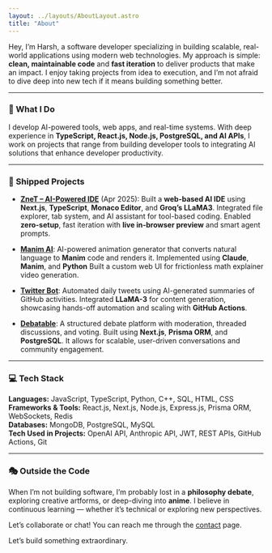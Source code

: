 ```yaml
---
layout: ../layouts/AboutLayout.astro
title: "About"
---
```


Hey, I’m Harsh, a software developer specializing in building scalable, real-world applications using modern web technologies. My approach is simple: **clean, maintainable code** and **fast iteration** to deliver products that make an impact. I enjoy taking projects from idea to execution, and I’m not afraid to dive deep into new tech if it means building something better.

---

### 🧠 What I Do

I develop AI-powered tools, web apps, and real-time systems. With deep experience in **TypeScript, React.js, Node.js, PostgreSQL, and AI APIs**, I work on projects that range from building developer tools to integrating AI solutions that enhance developer productivity.

---

### 🚀 Shipped Projects

- **[ZneT – AI-Powered IDE](https://znetdev.vercel.app/)** (Apr 2025):
  Built a **web-based AI IDE** using **Next.js**, **TypeScript**, **Monaco Editor**, and **Groq’s LLaMA3**.
  Integrated file explorer, tab system, and AI assistant for tool-based coding.
  Enabled **zero-setup**, fast iteration with **live in-browser preview** and smart agent prompts.

- **[Manim AI](https://manimai.vercel.app/)**:
  AI-powered animation generator that converts natural language to **Manim** code and renders it.
  Implemented using **Claude**, **Manim**, and **Python**
  Built a custom web UI for frictionless math explainer video generation.

- **[Twitter Bot](https://github.com/harsh-dev0/Shitposting-bot)**: Automated daily tweets using AI-generated summaries of GitHub activities. Integrated **LLaMA-3** for content generation, showcasing hands-off automation and scaling with **GitHub Actions**.
- **[Debatable](https://debatable01.vercel.app/)**: A structured debate platform with moderation, threaded discussions, and voting. Built using **Next.js**, **Prisma ORM**, and **PostgreSQL**. It allows for scalable, user-driven conversations and community engagement.
<!-- - **[Review Widget](https://harsh-dev0.github.io/customer-review-tracking-application/)**: A flexible widget for collecting and displaying customer reviews, with analytics and moderation features. Focused on seamless integration and **user engagement**.
- **[CodeZen](https://code-zen.vercel.app/)**: A **full-stack code editor** supporting multiple languages with persistent project storage. Built with **Next.js** and **MongoDB**, optimized for accessibility and mobile-first usage. -->

---

### 💻 Tech Stack

**Languages:** JavaScript, TypeScript, Python, C++, SQL, HTML, CSS  
**Frameworks & Tools:** React.js, Next.js, Node.js, Express.js, Prisma ORM, WebSockets, Redis  
**Databases:** MongoDB, PostgreSQL, MySQL  
**Tech Used in Projects:** OpenAI API, Anthropic API, JWT, REST APIs, GitHub Actions, Git

---

### 🎭 Outside the Code

When I’m not building software, I’m probably lost in a **philosophy debate**, exploring creative artforms, or deep-diving into **anime**. I believe in continuous learning — whether it’s technical or exploring new perspectives.

Let’s collaborate or chat! You can reach me through the [contact](/contact) page.

Let’s build something extraordinary.
